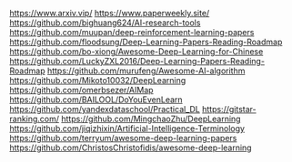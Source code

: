 

<!--
 * @version:
 * @Author:  StevenJokess https://github.com/StevenJokess
 * @Date: 2020-11-08 16:18:56
 * @LastEditors:  StevenJokess https://github.com/StevenJokess
 * @LastEditTime: 2020-12-24 21:26:15
 * @Description:
 * @TODO::
 * @Reference:
-->
https://www.arxiv.vip/
https://www.paperweekly.site/
https://github.com/bighuang624/AI-research-tools
https://github.com/muupan/deep-reinforcement-learning-papers
https://github.com/floodsung/Deep-Learning-Papers-Reading-Roadmap
https://github.com/bo-xiong/Awesome-Deep-Learning-for-Chinese
https://github.com/LuckyZXL2016/Deep-Learning-Papers-Reading-Roadmap
https://github.com/murufeng/Awesome-AI-algorithm
https://github.com/Mikoto10032/DeepLearning
https://github.com/omerbsezer/AIMap
https://github.com/BAILOOL/DoYouEvenLearn
https://github.com/yandexdataschool/Practical_DL
https://gitstar-ranking.com/
https://github.com/MingchaoZhu/DeepLearning
https://github.com/jiqizhixin/Artificial-Intelligence-Terminology
https://github.com/terryum/awesome-deep-learning-papers
https://github.com/ChristosChristofidis/awesome-deep-learning
